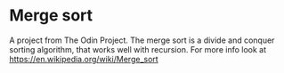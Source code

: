 # Merge sort
A project from The Odin Project. The merge sort is a divide and conquer sorting
algorithm, that works well with recursion. For more info look at https://en.wikipedia.org/wiki/Merge_sort
